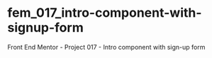 # fem_017_intro-component-with-signup-form
Front End Mentor - Project 017 - Intro component with sign-up form
